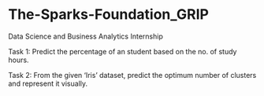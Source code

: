 # The-Sparks-Foundation_GRIP

Data Science and Business Analytics Internship

Task 1:
Predict the percentage of an student based on the no. of study hours.

Task 2:
From the given ‘Iris’ dataset, predict the optimum number of clusters and represent it visually.
